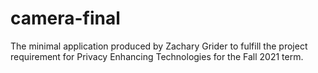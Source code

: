 # camera-final
The minimal application produced by Zachary Grider to fulfill the project requirement for Privacy Enhancing Technologies for the Fall 2021 term.

